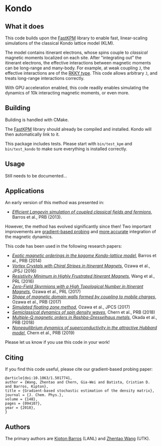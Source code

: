 Kondo
=====

What it does
------------

This code builds upon the [FastKPM](https://github.com/kbarros/FastKPM) library to enable fast, linear-scaling simulations of the classical Kondo lattice model (KLM).

The model contains itinerant electrons, whose spins couple to _classical_ magnetic moments localized on each site. After "integrating out" the itinerant electrons, the effective interactions between magnetic moments can be long-range and many-body. For example, at weak coupling `J`, the effective interactions are of the [RKKY type](https://en.wikipedia.org/wiki/RKKY_interaction). This code allows arbitrary `J`, and treats long-range interactions correctly.

With GPU acceleration enabled, this code readily enables simulating the dynamics of 10k interacting magnetic moments, or even more.

Building
--------

Building is handled with CMake.

The [FastKPM](https://github.com/kbarros/FastKPM) library should already be compiled and installed. Kondo will then automatically link to it.

This package includes tests. Please start with `bin/test_kpm` and `bin/test_kondo` to make sure everything is installed correctly.

Usage
-----

Still needs to be documented...

Applications
------------

An early version of this method was presented in:
* [_Efficient Langevin simulation of coupled classical fields and fermions_](https://doi.org/10.1103/PhysRevB.88.235101), Barros et al., PRB (2013).

However, the method has evolved significantly since then! Two important improvements are [gradient-based probing](https://arxiv.org/abs/1711.10570) and [more accurate](https://arxiv.org/abs/1002.1801) integration of the magnetic dynamics.

This code has been used in the following research papers:
* [_Exotic magnetic orderings in the kagome Kondo-lattice model_](https://doi.org/10.1103/PhysRevB.90.245119), Barros et al., PRB (2014)
* [_Vortex Crystals with Chiral Stripes in Itinerant Magnets_](https://doi.org/10.7566/JPSJ.85.103703), Ozawa et al., JPSJ (2016)
* [_Resistivity Minimum in Highly Frustrated Itinerant Magnets_](https://doi.org/10.1103/PhysRevLett.117.206601), Wang et al., PRL (2016)
* [_Zero-Field Skyrmions with a High Topological Number in Itinerant Magnets_](https://doi.org/10.1103/PhysRevLett.118.147205), Ozawa et al., PRL (2017)
* [_Shape of magnetic domain walls formed by coupling to mobile charges_](https://doi.org/10.1103/PhysRevB.96.094417), Ozawa et al., PRB (2017)
* [_Simulated floating zone method_](https://doi.org/10.1088/1742-6596/807/10/102005), Ozawa et al., JPCS (2017)
* [_Semiclassical dynamics of spin density waves_](https://doi.org/10.1103/PhysRevB.97.035120), Chern et al., PRB (2018)
* [_Multiple-Q magnetic orders in Rashba-Dresselhaus metals_](https://doi.org/10.1103/PhysRevB.98.224406), Okada et al., PRB (2018)
* [_Nonequilibrium dynamics of superconductivity in the attractive Hubbard model_](https://doi.org/10.1103/PhysRevB.99.035162), Chern et al., PRB (2019)

Please let us know if you use this code in your work!

Citing
------

If you find this code useful, please cite our gradient-based probing paper:

```
@article{doi:10.1063/1.5017741,
author = {Wang, Zhentao and Chern, Gia-Wei and Batista, Cristian D. and Barros, Kipton},
title = {Gradient-based stochastic estimation of the density matrix},
journal = {J. Chem. Phys.},
volume = {148},
pages = {094107},
year = {2018},
}
```

Authors
-------

The primary authors are [Kipton Barros](https://cnls.lanl.gov/~kbarros) (LANL) and [Zhentao Wang](https://scholar.google.com/citations?user=P3InF50AAAAJ&hl=en) (UTK). 
